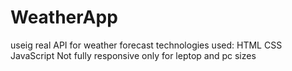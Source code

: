 # WeatherApp
 
useig real API for weather forecast 
technologies used: HTML CSS JavaScript 
Not fully responsive only for leptop and pc sizes

